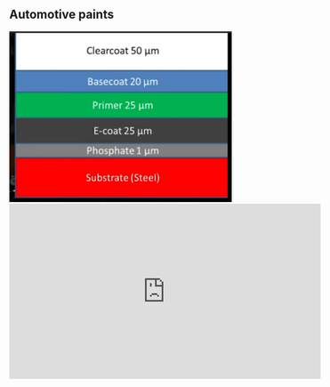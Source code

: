 ## Automotive paints


<img src="img/4-layers-paint.png" alt="4 layers" width="400"/>

<iframe width="560" height="315" src="https://www.youtube.com/embed/I5RT55H5mUM" frameborder="0" allow="accelerometer; autoplay; encrypted-media; gyroscope; picture-in-picture" allowfullscreen></iframe>